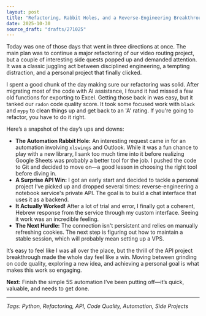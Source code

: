 ```yaml
---
layout: post
title: "Refactoring, Rabbit Holes, and a Reverse-Engineering Breakthrough"
date: 2025-10-30
source_draft: "drafts/271025"
---
```


Today was one of those days that went in three directions at once. The main plan was to continue a major refactoring of our video routing project, but a couple of interesting side quests popped up and demanded attention. It was a classic juggling act between disciplined engineering, a tempting distraction, and a personal project that finally clicked.

I spent a good chunk of the day making sure our refactoring was solid. After migrating most of the code with AI assistance, I found it had missed a few old functions for exporting to Excel. Getting those back in was easy, but it tanked our `radon` code quality score. It took some focused work with `black` and `mypy` to clean things up and get back to an 'A' rating. If you're going to refactor, you have to do it right.

Here’s a snapshot of the day’s ups and downs:

*   **The Automation Rabbit Hole:** An interesting request came in for an automation involving `xlswings` and Outlook. While it was a fun chance to play with a new library, I sank too much time into it before realizing Google Sheets was probably a better tool for the job. I pushed the code to Git and decided to move on—a good lesson in choosing the right tool before diving in.
*   **A Surprise API Win:** I got an early start and decided to tackle a personal project I’ve picked up and dropped several times: reverse-engineering a notebook service's private API. The goal is to build a chat interface that uses it as a backend.
*   **It Actually Worked!** After a lot of trial and error, I finally got a coherent, Hebrew response from the service through my custom interface. Seeing it work was an incredible feeling.
*   **The Next Hurdle:** The connection isn't persistent and relies on manually refreshing cookies. The next step is figuring out how to maintain a stable session, which will probably mean setting up a VPS.

It’s easy to feel like I was all over the place, but the thrill of the API project breakthrough made the whole day feel like a win. Moving between grinding on code quality, exploring a new idea, and achieving a personal goal is what makes this work so engaging.

**Next:** Finish the simple 5S automation I’ve been putting off—it’s quick, valuable, and needs to get done.

---
*Tags: Python, Refactoring, API, Code Quality, Automation, Side Projects*
